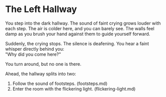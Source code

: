 # The Left Hallway  

You step into the dark hallway. The sound of faint crying grows louder with each step. The air is colder here, and you can barely see. The walls feel damp as you brush your hand against them to guide yourself forward.  

Suddenly, the crying stops. The silence is deafening. You hear a faint whisper directly behind you:  
"Why did you come here?"  

You turn around, but no one is there.  

Ahead, the hallway splits into two:  
1. Follow the sound of footsteps. (footsteps.md)
2. Enter the room with the flickering light. (flickering-light.md)
